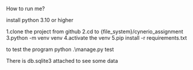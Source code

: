 How to run me?

install python 3.10 or higher

1.clone the project from github
2.cd to {file_system}/cynerio_assignment
3.python -m venv venv
4.activate the venv
5.pip install -r requirements.txt

to test the program
python .\manage.py test

There is db.sqlite3 attached to see some data